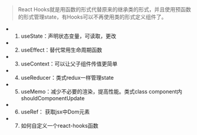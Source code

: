 > React Hooks就是用函数的形式代替原来的继承类的形式，并且使用预函数的形式管理state，有Hooks可以不再使用类的形式定义组件了。

+ 1. useState：声明状态变量，可读取，更改
+ 2. useEffect：替代常用生命周期函数
+ 3. useContext：可以让父子组件传值更简单
+ 4. useReducer：类式redux一样管理state
+ 5. useMemo：减少不必要的渲染，提高性能。类式class component内shouldComponentUpdate
+ 6. useRef： 获取jsx中Dom元素
+ 7. 如何自定义一个react-hooks函数